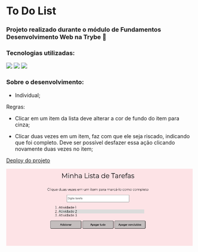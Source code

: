 # To Do List
### Projeto realizado durante o módulo de Fundamentos Desenvolvimento Web na Trybe 💚

### Tecnologias utilizadas:
<div>
  <img  width="30px" src="https://cdn.jsdelivr.net/gh/devicons/devicon/icons/html5/html5-plain-wordmark.svg">
  <img width="30px" src="https://cdn.jsdelivr.net/gh/devicons/devicon/icons/css3/css3-plain-wordmark.svg">
  <img width="30px" src="https://cdn.jsdelivr.net/gh/devicons/devicon/icons/javascript/javascript-original.svg">
</div>

### Sobre o desenvolvimento:
- Individual;

Regras:
* Clicar em um item da lista deve alterar a cor de fundo do item para cinza;

* Clicar duas vezes em um item, faz com que ele seja riscado, indicando que foi completo. Deve ser possível desfazer essa ação clicando novamente duas vezes no item;


[Deploy do projeto]()

<img width="500px" alt="imagem da aplicação com o pixel bord" src="image/tela.png">